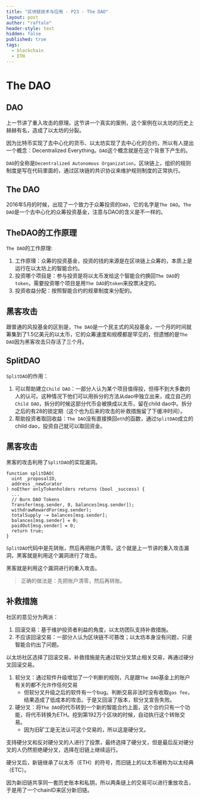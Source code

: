 ```yaml
---
title: "区块链技术与应用 - P23 - The DAO"
layout: post
author: "raftale"
header-style: text
hidden: false
published: true
tags:
  - blockchain
  - ETH
---
```


# The DAO

## DAO

上一节讲了重入攻击的原理。这节讲一个真实的案例，这个案例在以太坊的历史上赫赫有名，造成了以太坊的分裂。

因为比特币实现了去中心化的货币、以太坊实现了去中心化的合约，所以有人提出一个概念：Decentralized Everything。`DAO`这个概念就是在这个背景下产生的。

`DAO`的全称是`Decentralized Autonomous Organization`，区块链上，组织的规则制度是写在代码里面的，通过区块链的共识协议来维护规则制度的正常执行。

## The DAO
2016年5月的时候，出现了一个致力于众筹投资的`DAO`，它的名字是`The DAO`。`The DAO`是一个去中心化的众筹投资基金，注意与DAO的含义是不一样的。

## TheDAO的工作原理
`The DAO`的工作原理:
1. 工作原理：众筹的投资基金，投资的钱的来源是在区块链上众筹的，本质上是运行在以太坊上的智能合约。
2. 投资哪个项目是：参与投资是将以太币发给这个智能合约换回`The DAO`的`token`，需要投资哪个项目是用`The DAO`的`token`来投票决定的。
3. 投资收益分配：按照智能合约的规章制度来分配的。

## 黑客攻击

跟普通的风投基金的区别是，`The DAO`是一个民主式的风投基金，一个月的时间就筹集到了1.5亿美元的以太币，它的众筹速度和规模都是罕见的，但遗憾的是`The DAO`因为黑客攻击只存活了三个月。

## SplitDAO

`SplitDAO`的作用：

1. 可以帮助建立`Child DAO`：一部分人认为某个项目值得投，但得不到大多数的人的认可。这种情况下他们可以用拆分的方法从dao中独立出来，成立自己的`Child DAO`，拆分的时候这部分代币会被换成以太币，留在child dao中。拆分之后的有28的锁定期（这个也为后来的攻击的补救措施留了下缓冲时间）。
2. 帮助投资者取回收益：`The DAO`没有直接换回`eth`的函数，通过`SplitDAO`成立的child dao，投资自己就可以取回资金。

## 黑客攻击

黑客的攻击利用了`SplitDAO`的实现漏洞。

```solidity
function splitDAO(
  uint _proposalID,
  address _newCurator
) noEther onlyTokenholders returns (bool _success) {
  ...
  // Burn DAO Tokens
  Transfer(msg.sender, 0, balances[msg.sender]);
  withdrawRewardFor(msg.sender);
  totalSupply -= balances[msg.sender];
  balances[msg.sender] = 0; 
  paidOut[msg.sender] = 0;
  return true;
}
```

`SplitDAO`代码中是先转账，然后再把账户清零。这个就是上一节讲的重入攻击漏洞，黑客就是利用这个漏洞进行了攻击。

黑客就是利用这个漏洞进行的重入攻击。

> 正确的做法是：先把账户清零，然后再转账。

## 补救措施

社区的意见分为两派：
1. 回滚交易：基于维护投资者利益的角度，以太坊团队支持补救措施。
2. 不应该回滚交易：一部分人认为区块链不可篡改；以太坊本身没有问题，只是智能合约出了问题。

以太坊社区选择了回滚交易，补救措施是先通过软分叉禁止相关交易，再通过硬分叉回滚交易。

1. 软分叉：通过软件升级增加了一个判断的规则，凡是跟`The DAO`基金上的账户有关的都不允许作任何交易
   - 但软分叉升级之后的软件有一个bug。判断交易非法时没有收取`gas fee`，结果造成了低成本的攻击。于是又回滚了版本，软分叉宣告失败。
2. 硬分叉：将`The DAO`的代币转到一个新的智能合约上面，这个合约只有一个功能，将代币转换为ETH。挖到第192万个区块的时候，自动执行这个转账交易。
   - 因为旧矿工是无法认可这个交易的，所以这是硬分叉。

支持硬分叉和反对硬分叉的人进行了投票，最终选择了硬分叉，但是最后反对硬分叉的人仍然拒绝硬分叉，选择在旧链上继续运行。

硬分叉后，新链继承了以太币（ETH）的符号，而旧链上的以太币被称为以太经典（ETC）。

因为新旧链共享同一套历史账本和私钥，所以两条链上的交易可以进行重放攻击，于是用了一个chainID来区分新旧链。
